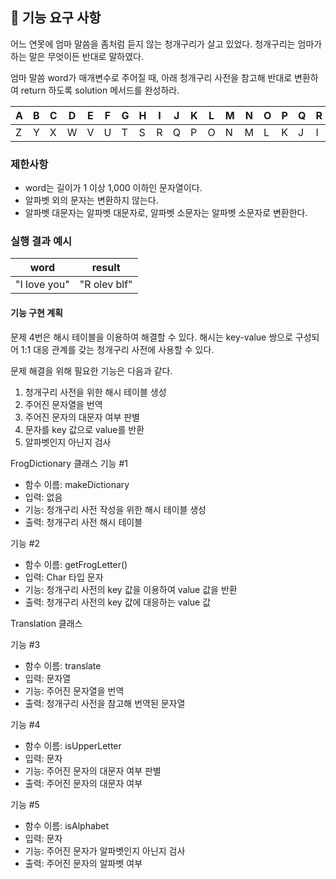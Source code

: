 ## 🚀 기능 요구 사항

어느 연못에 엄마 말씀을 좀처럼 듣지 않는 청개구리가 살고 있었다. 청개구리는 엄마가 하는 말은 무엇이든 반대로 말하였다.

엄마 말씀 word가 매개변수로 주어질 때, 아래 청개구리 사전을 참고해 반대로 변환하여 return 하도록 solution 메서드를 완성하라.

| A | B | C | D | E | F | G | H | I | J | K | L | M | N | O | P | Q | R | S | T | U | V | W | X | Y | Z |
| --- | --- | --- | --- | --- | --- | --- | --- | --- | --- | --- | --- | --- | --- | --- | --- | --- | --- | --- | --- | --- | --- | --- | --- | --- | --- |
| Z | Y | X | W | V | U | T | S | R | Q | P | O | N | M | L | K | J | I | H | G | F | E | D | C | B | A |

### 제한사항

- word는 길이가 1 이상 1,000 이하인 문자열이다.
- 알파벳 외의 문자는 변환하지 않는다.
- 알파벳 대문자는 알파벳 대문자로, 알파벳 소문자는 알파벳 소문자로 변환한다.

### 실행 결과 예시

| word | result |
| --- | --- |
| "I love you" | "R olev blf" |

#### 기능 구현 계획
문제 4번은 해시 테이블을 이용하여 해결할 수 있다. 해시는 key-value 쌍으로 구성되어 1:1 대응 관계를 갖는 청개구리 사전에 사용할 수 있다.

문제 해결을 위해 필요한 기능은 다음과 같다.

1) 청개구리 사전을 위한 해시 테이블 생성
2) 주어진 문자열을 번역
3) 주어진 문자의 대문자 여부 판별
4) 문자를 key 값으로 value를 반환
5) 알파벳인지 아닌지 검사

FrogDictionary 클래스
기능 #1
- 함수 이름: makeDictionary
- 입력: 없음
- 기능: 청개구리 사전 작성을 위한 해시 테이블 생성
- 출력: 청개구리 사전 해시 테이블

기능 #2
- 함수 이름: getFrogLetter()
- 입력: Char 타입 문자
- 기능: 청개구리 사전의 key 값을 이용하여 value 값을 반환
- 출력: 청개구리 사전의 key 값에 대응하는 value 값

Translation 클래스

기능 #3
- 함수 이름: translate
- 입력: 문자열
- 기능: 주어진 문자열을 번역
- 출력: 청개구리 사전을 참고해 번역된 문자열

기능 #4
- 함수 이름: isUpperLetter
- 입력: 문자
- 기능: 주어진 문자의 대문자 여부 판별
- 출력: 주어진 문자의 대문자 여부

기능 #5
- 함수 이름: isAlphabet
- 입력: 문자
- 기능: 주어진 문자가 알파벳인지 아닌지 검사
- 출력: 주어진 문자의 알파벳 여부